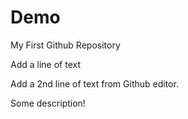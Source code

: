 # Demo 
My First Github Repository

Add a line of text 

Add a 2nd line of text from Github editor.

Some description!
